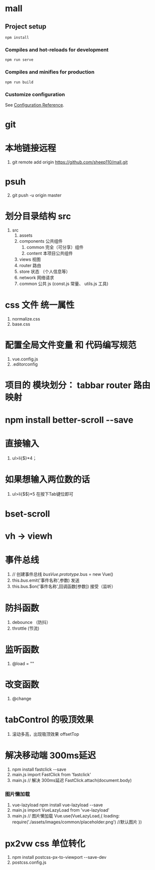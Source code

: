 # mall

## Project setup
```
npm install
```

### Compiles and hot-reloads for development
```
npm run serve
```

### Compiles and minifies for production
```
npm run build
```

### Customize configuration
See [Configuration Reference](https://cli.vuejs.org/config/).


# git 
# 本地链接远程
1. git remote add origin https://github.com/sheep110/mall.git
# psuh
2. git push -u origin master

# 划分目录结构  src
1. src
    1. assets
    2. components  公共组件
        1. common  完全（可分享）组件
        2. content  本项目公共组件
    3. views    视图
    4. router   路由
    5. store    状态 （个人信息等）
    6. network   网络请求
    7. common   公共 js  (const.js 常量、 utils.js 工具)


# css  文件 统一属性
1. normalize.css   
2. base.css

# 配置全局文件变量 和 代码编写规范
1. vue.config.js
2. .editorconfig

#  项目的 模块划分：  tabbar   router 路由映射

# npm install better-scroll --save


# 直接输入
1. ul>li{$}*4；

# 如果想输入两位数的话
1. ul>li{$$}*5 在按下Tab键位即可

# bset-scroll

# vh -> viewh 

# 事件总线 
1. // 创建事件总线 $bus
    Vue.prototype.$bus =  new Vue()   
2. this.$bus.$emit('事件名称',参数)  发送
3. this.bus.$on('事件名称',回调函数[参数])   接受（监听）

# 防抖函数 
1. debounce   （防抖）
2. throttle (节流)

# 监听函数
1. @load = ""

# 改变函数
1. @change

#  tabControl 的吸顶效果
1.  滚动多高，出现吸顶效果   offsetTop

#  解决移动端 300ms延迟
1. npm  install fastclick --save
2. main.js  import FastClick from 'fastclick'
3. main.js  // 解决 300ms延迟
            FastClick.attach(document.body)

### 图片懒加载
1. vue-lazyload   npm  install  vue-lazyload --save
2. main.js  import VueLazyLoad from 'vue-lazyload'
3. main.js   // 图片懒加载
                Vue.use(VueLazyLoad,{
                loading: require('./assets/images/common/placeholder.png')  //默认图片
                })

# px2vw   css 单位转化 
1. npm  install postcss-px-to-viewport --save-dev
2. postcss.config.js